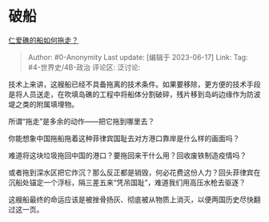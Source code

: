 # 破船
[仁爱礁的船如何拖走？](https://www.zhihu.com/question/293567911/answer/3074317375)

> Author: #0-Anonymity
> Last update: [编辑于 2023-06-17]
> Link:
> Tag: #4-世界史/4B-政治 
> 评论区:
> 泛讨论:

技术上来讲，这艘船已经不具备拖离的技术条件。如果要移除，更方便的技术手段是将人员送走，在吹填岛礁的工程中将船体分割破碎，残片移到岛屿边缘作为防波堤之类的附属填埋物。

所谓“拖走”是多余的动作——把它拖到哪里去？

你能想象中国拖船拖着这种菲律宾国耻去对方港口靠岸是什么样的画面吗？

难道将这块垃圾拖回中国的港口？要拖回来干什么用？回收废铁制造疫情吗？

或者拖到深水区把它炸沉？那么反正都是销毁，何必花费这份人力？回头菲律宾在沉船处锚定一个浮标，隔三差五来“凭吊国耻”，难道我们用高压水枪去驱逐？

这艘船最终的命运应该是被挫骨扬灰、彻底被从物质上消灭，以便两国历史尽快翻过这一页。